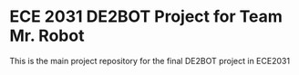 # ECE 2031 DE2BOT Project for Team Mr. Robot
This is the main project repository for the final DE2BOT project in ECE2031
